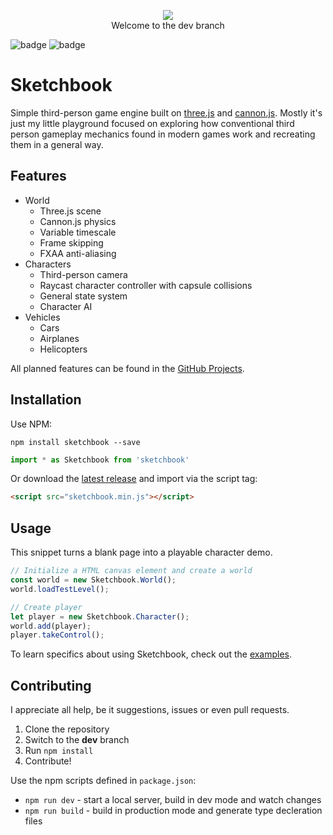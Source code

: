 <p align="center">
   <img src="https://media2.giphy.com/media/JlTWySGCqScBG/giphy.gif">
   <br>
   Welcome to the dev branch
</p>

![badge](https://img.shields.io/npm/v/sketchbook?style=flat-square)
![badge](https://img.shields.io/npm/l/sketchbook?style=flat-square)

# Sketchbook

Simple third-person game engine built on [three.js](https://github.com/mrdoob/three.js) and [cannon.js](https://github.com/schteppe/cannon.js). Mostly it's just my little playground focused on exploring how conventional third person gameplay mechanics found in modern games work and recreating them in a general way.

## Features

* World
    * Three.js scene
    * Cannon.js physics
    * Variable timescale
    * Frame skipping
    * FXAA anti-aliasing
* Characters
    * Third-person camera
    * Raycast character controller with capsule collisions
    * General state system
    * Character AI
* Vehicles
    * Cars
    * Airplanes
    * Helicopters

All planned features can be found in the [GitHub Projects](https://github.com/swift502/Sketchbook/projects).

## Installation

Use NPM:
```shell
npm install sketchbook --save
```
```js
import * as Sketchbook from 'sketchbook'
```

Or download the [latest release](https://github.com/swift502/Sketchbook/releases) and import via the script tag:
```html
<script src="sketchbook.min.js"></script>
```

## Usage

This snippet turns a blank page into a playable character demo.

```js
// Initialize a HTML canvas element and create a world
const world = new Sketchbook.World();
world.loadTestLevel();

// Create player
let player = new Sketchbook.Character();
world.add(player);
player.takeControl();
```

To learn specifics about using Sketchbook, check out the [examples](https://github.com/swift502/Sketchbook/tree/master/examples).

## Contributing

I appreciate all help, be it suggestions, issues or even pull requests.

1. Clone the repository
2. Switch to the **dev** branch
3. Run `npm install`
4. Contribute!

Use the npm scripts defined in `package.json`:
* `npm run dev` - start a local server, build in dev mode and watch changes
* `npm run build` - build in production mode and generate type decleration files

